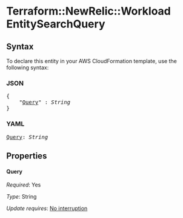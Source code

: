 # Terraform::NewRelic::Workload EntitySearchQuery

## Syntax

To declare this entity in your AWS CloudFormation template, use the following syntax:

### JSON

<pre>
{
    "<a href="#query" title="Query">Query</a>" : <i>String</i>
}
</pre>

### YAML

<pre>
<a href="#query" title="Query">Query</a>: <i>String</i>
</pre>

## Properties

#### Query

_Required_: Yes

_Type_: String

_Update requires_: [No interruption](https://docs.aws.amazon.com/AWSCloudFormation/latest/UserGuide/using-cfn-updating-stacks-update-behaviors.html#update-no-interrupt)

